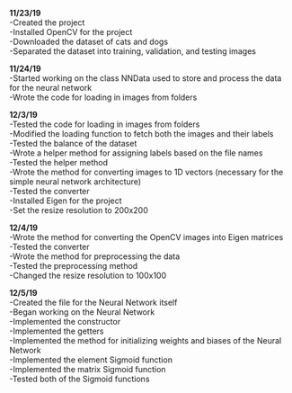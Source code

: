 **11/23/19**\
-Created the project\
-Installed OpenCV for the project\
-Downloaded the dataset of cats and dogs\
-Separated the dataset into training, validation, and testing images

**11/24/19**\
-Started working on the class NNData used to store and process the data for the neural network\
-Wrote the code for loading in images from folders

**12/3/19**\
-Tested the code for loading in images from folders\
-Modified the loading function to fetch both the images and their labels\
-Tested the balance of the dataset\
-Wrote a helper method for assigning labels based on the file names\
-Tested the helper method\
-Wrote the method for converting images to 1D vectors (necessary for the simple neural network architecture)\
-Tested the converter\
-Installed Eigen for the project\
-Set the resize resolution to 200x200

**12/4/19**\
-Wrote the method for converting the OpenCV images into Eigen matrices\
-Tested the converter\
-Wrote the method for preprocessing the data\
-Tested the preprocessing method\
-Changed the resize resolution to 100x100

**12/5/19**\
-Created the file for the Neural Network itself\
-Began working on the Neural Network\
-Implemented the constructor\
-Implemented the getters\
-Implemented the method for initializing weights and biases of the Neural Network\
-Implemented the element Sigmoid function\
-Implemented the matrix Sigmoid function\
-Tested both of the Sigmoid functions
